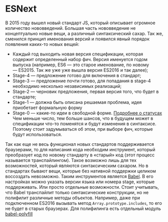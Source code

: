 # ESNext

В 2015 году вышел новый стандарт JS, который описывает огромное
количество нововведений. Большая часть нововведение не концептуально
новые вещи, а различный синтаксический сахар.
Так же, сменился принцип именования версий и появился явный порядок
появления каких-то новых вещей:
- Каждый год выходить новая версия спецификации, которая содержит
  определенный набор фич. Версия именуется годом выпуска
  (например, ES6 — это старое именование, по новому — ES2015.
  Так же уже уже вышла версия ES2016 и так далее);
- Stage-4 — предложение готово для включения в стандарт;
- Stage-3 — предложение почти готово, для попадания в stage-4
  необходимо несколько независимых реализаций;
- Stage-2 — черновик предложения, первая версия того, что будет в стандарте;
- Stage-1 — должна быть описана решаемая проблема,
  идея приобетает формальную форму
- Stage-0 — какие-то идеи в свободной форме.
[Подробнее о статусах](http://www.2ality.com/2015/11/tc39-process.html)
Чем меньше число, тем больше шансов, что в будущем может в спецификации что-то поменятся и будут изменения в синтаксисе. Поэтому стоит задумываться об этом, при выборе фич, которые будут использоваться.

Так как еще не весь функционал новых стандартов поддерживается браузерами, то для написания кода необходим инструмент, который преобразует код по новому стандарту в «старый» код (этот процесс называется транспайлингом). Такое возможно лишь для тех возможностей, который являются синтаксическим сахаром. Но в стандартах бывают вещи, которые без нативной поддержки целиком воссоздать невозможно.
Таким инструментов является [Babel](https://babeljs.io/). В его настройках можно указать версии языка или номера stage, которые поддерживать. Или просто отдельные возможности.
Стоит учитывать, что Babel транспайлит только синтаксические конструкции, но не полифилит различные методы объектов. Например, даже при подключенном ES2016 вызывать метод `Array.prototype.includes`, то его не будет в старых браузерах. Для полифилинга есть отдельный модуль [babel-polyfill](https://babeljs.io/docs/usage/polyfill/)
